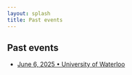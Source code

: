 ```yaml
---
layout: splash
title: Past events
---
```


## Past events

- [June 6, 2025 • University of Waterloo](/2025-06-06.html)